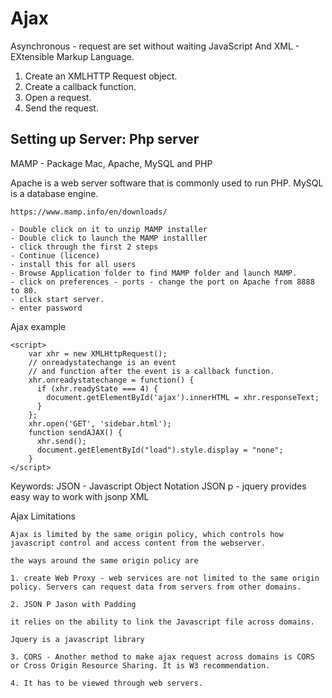 # Ajax

Asynchronous - request are set without waiting
JavaScript
And
XML - EXtensible Markup Language.


1. Create an XMLHTTP Request object.
2. Create a callback function.
3. Open a request.
4. Send the request.

Setting up Server: Php server
-----------------------------

MAMP - Package
Mac, Apache, MySQL and PHP

Apache is a web server software that is commonly used to run PHP.
MySQL is a database engine.

```
https://www.mamp.info/en/downloads/

- Double click on it to unzip MAMP installer
- Double click to launch the MAMP installler
- click through the first 2 steps
- Continue (licence)
- install this for all users
- Browse Application folder to find MAMP folder and launch MAMP.
- click on preferences - ports - change the port on Apache from 8888 to 80.
- click start server.
- enter password

```

Ajax example

```
<script>
    var xhr = new XMLHttpRequest();
    // onreadystatechange is an event
    // and function after the event is a callback function.
    xhr.onreadystatechange = function() {
      if (xhr.readyState === 4) {
        document.getElementById('ajax').innerHTML = xhr.responseText;
      }
    };
    xhr.open('GET', 'sidebar.html');
    function sendAJAX() {
      xhr.send();
      document.getElementById("load").style.display = "none";
    }
</script>
```

Keywords:
JSON - Javascript Object Notation
JSON p -
jquery provides easy way to work with jsonp
XML

Ajax Limitations

```
Ajax is limited by the same origin policy, which controls how javascript control and access content from the webserver.

the ways around the same origin policy are

1. create Web Proxy - web services are not limited to the same origin policy. Servers can request data from servers from other domains.

2. JSON P Jason with Padding

it relies on the ability to link the Javascript file across domains.

Jquery is a javascript library

3. CORS - Another method to make ajax request across domains is CORS or Cross Origin Resource Sharing. It is W3 recommendation.

4. It has to be viewed through web servers.

```







